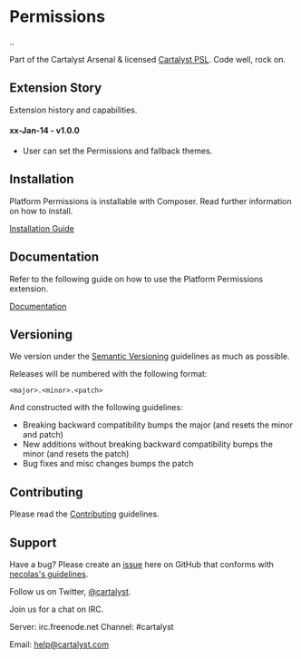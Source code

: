 # Permissions

..

Part of the Cartalyst Arsenal & licensed [Cartalyst PSL](license.txt). Code well, rock on.

## Extension Story

Extension history and capabilities.

#### xx-Jan-14 - v1.0.0

- User can set the Permissions and fallback themes.

## Installation

Platform Permissions is installable with Composer. Read further information on how to install.

[Installation Guide](https://cartalyst.com/manual/platform-Permissions/1.0#installation)

## Documentation

Refer to the following guide on how to use the Platform Permissions extension.

[Documentation](https://cartalyst.com/manual/platform-Permissions/1.0)

## Versioning

We version under the [Semantic Versioning](http://semver.org/) guidelines as much as possible.

Releases will be numbered with the following format:

`<major>.<minor>.<patch>`

And constructed with the following guidelines:

* Breaking backward compatibility bumps the major (and resets the minor and patch)
* New additions without breaking backward compatibility bumps the minor (and resets the patch)
* Bug fixes and misc changes bumps the patch

## Contributing

Please read the [Contributing](contributing.md) guidelines.

## Support

Have a bug? Please create an [issue](https://github.com/cartalyst/platform-Permissions/issues) here on GitHub that conforms with [necolas's guidelines](https://github.com/necolas/issue-guidelines).

Follow us on Twitter, [@cartalyst](http://twitter.com/cartalyst).

Join us for a chat on IRC.

Server: irc.freenode.net
Channel: #cartalyst

Email: help@cartalyst.com
